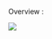 


  Overview :


  <img src="http://maheshp.ml/gst1.gif" style="max-height:300px; margin: auto;">



